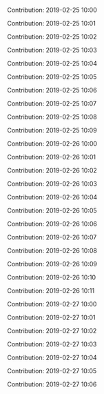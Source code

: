 Contribution: 2019-02-25 10:00

Contribution: 2019-02-25 10:01

Contribution: 2019-02-25 10:02

Contribution: 2019-02-25 10:03

Contribution: 2019-02-25 10:04

Contribution: 2019-02-25 10:05

Contribution: 2019-02-25 10:06

Contribution: 2019-02-25 10:07

Contribution: 2019-02-25 10:08

Contribution: 2019-02-25 10:09

Contribution: 2019-02-26 10:00

Contribution: 2019-02-26 10:01

Contribution: 2019-02-26 10:02

Contribution: 2019-02-26 10:03

Contribution: 2019-02-26 10:04

Contribution: 2019-02-26 10:05

Contribution: 2019-02-26 10:06

Contribution: 2019-02-26 10:07

Contribution: 2019-02-26 10:08

Contribution: 2019-02-26 10:09

Contribution: 2019-02-26 10:10

Contribution: 2019-02-26 10:11

Contribution: 2019-02-27 10:00

Contribution: 2019-02-27 10:01

Contribution: 2019-02-27 10:02

Contribution: 2019-02-27 10:03

Contribution: 2019-02-27 10:04

Contribution: 2019-02-27 10:05

Contribution: 2019-02-27 10:06

